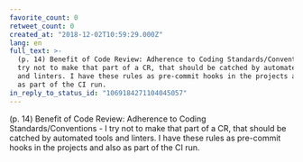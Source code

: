 ```yaml
---
favorite_count: 0
retweet_count: 0
created_at: "2018-12-02T10:59:29.000Z"
lang: en
full_text: >-
  (p. 14) Benefit of Code Review: Adherence to Coding Standards/Conventions - I
  try not to make that part of a CR, that should be catched by automated tools
  and linters. I have these rules as pre-commit hooks in the projects and also
  as part of the CI run.
in_reply_to_status_id: "1069184271104045057"
---
```


(p. 14) Benefit of Code Review: Adherence to Coding Standards/Conventions - I
try not to make that part of a CR, that should be catched by automated tools and
linters. I have these rules as pre-commit hooks in the projects and also as part
of the CI run.
